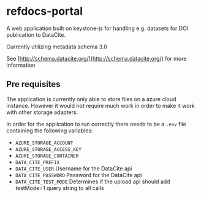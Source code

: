 # refdocs-portal
A web application built on keystone-js for handling e.g. datasets for DOI publication to DataCite.

Currently utilizing metadata schema 3.0

See [http://schema.datacite.org/](http://schema.datacite.org/) for more information

## Pre requisites
The application is currently only able to store files on a azure cloud instance. 
However it would not require much work in order to make it work with other storage
adapters. 

In order for the application to run correctly there needs to be a `.env` file containing the following variables:
* `AZURE_STORAGE_ACCOUNT` 
* `AZURE_STORAGE_ACCESS_KEY`
* `AZURE_STORAGE_CONTAINER`
* `DATA_CITE_PREFIX` 
* `DATA_CITE_USER` Username for the DataCite api
* `DATA_CITE_PASSWORD` Password for the DataCite api
* `DATA_CITE_TEST_MODE` Determines if the upload api should add testMode=1 query string to all calls
